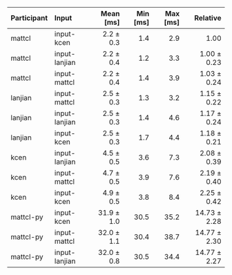 | Participant | Input | Mean [ms] | Min [ms] | Max [ms] | Relative |
|:---|:---|---:|---:|---:|---:|
| mattcl | input-kcen | 2.2 ± 0.3 | 1.4 | 2.9 | 1.00 |
| mattcl | input-lanjian | 2.2 ± 0.4 | 1.2 | 3.3 | 1.00 ± 0.23 |
| mattcl | input-mattcl | 2.2 ± 0.4 | 1.4 | 3.9 | 1.03 ± 0.24 |
| lanjian | input-mattcl | 2.5 ± 0.3 | 1.3 | 3.2 | 1.15 ± 0.22 |
| lanjian | input-lanjian | 2.5 ± 0.3 | 1.4 | 4.6 | 1.17 ± 0.24 |
| lanjian | input-kcen | 2.5 ± 0.3 | 1.7 | 4.4 | 1.18 ± 0.21 |
| kcen | input-lanjian | 4.5 ± 0.5 | 3.6 | 7.3 | 2.08 ± 0.39 |
| kcen | input-mattcl | 4.7 ± 0.5 | 3.9 | 7.6 | 2.19 ± 0.40 |
| kcen | input-kcen | 4.9 ± 0.5 | 3.8 | 8.4 | 2.25 ± 0.42 |
| mattcl-py | input-kcen | 31.9 ± 1.0 | 30.5 | 35.2 | 14.73 ± 2.28 |
| mattcl-py | input-mattcl | 32.0 ± 1.1 | 30.4 | 38.7 | 14.77 ± 2.30 |
| mattcl-py | input-lanjian | 32.0 ± 0.8 | 30.5 | 34.4 | 14.77 ± 2.27 |
